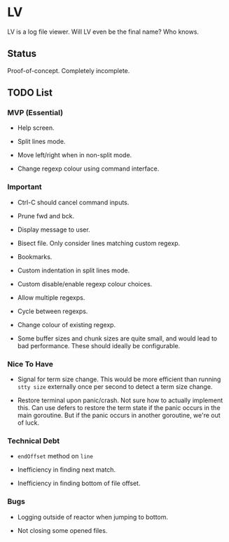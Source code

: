 # LV

LV is a log file viewer. Will LV even be the final name? Who knows.

## Status

Proof-of-concept. Completely incomplete.

## TODO List

### MVP (Essential)

* Help screen.

* Split lines mode.

* Move left/right when in non-split mode.

* Change regexp colour using command interface.

### Important

* Ctrl-C should cancel command inputs.

* Prune fwd and bck.

* Display message to user.

* Bisect file. Only consider lines matching custom regexp.

* Bookmarks.

* Custom indentation in split lines mode.

* Custom disable/enable regexp colour choices.

* Allow multiple regexps.

* Cycle between regexps.

* Change colour of existing regexp.

* Some buffer sizes and chunk sizes are quite small, and would lead to bad
  performance. These should ideally be configurable.

### Nice To Have

* Signal for term size change. This would be more efficient than running `stty
  size` externally once per second to detect a term size change.

* Restore terminal upon panic/crash. Not sure how to actually implement this.
  Can use defers to restore the term state if the panic occurs in the main
goroutine. But if the panic occurs in another goroutine, we're out of luck.

### Technical Debt

* `endOffset` method on `line`

* Inefficiency in finding next match.

* Inefficiency in finding bottom of file offset.

### Bugs

* Logging outside of reactor when jumping to bottom.

* Not closing some opened files.
